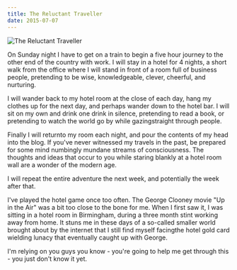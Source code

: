 ```yaml
---
title: The Reluctant Traveller
date: 2015-07-07
---
```


![The Reluctant Traveller](https://source.unsplash.com/X6cChncECA8/1600x900)

On Sunday night I have to get on a train to begin a five hour journey to the other end of the country with work. I will stay in a hotel for 4 nights, a short walk from the office where I will stand in front of a room full of business people, pretending to be wise, knowledgeable, clever, cheerful, and nurturing.

I will wander back to my hotel room at the close of each day, hang my clothes up for the next day, and perhaps wander down to the hotel bar. I will sit on my own and drink one drink in silence, pretending to read a book, or pretending to watch the world go by while gazingstraight through people.

Finally I will returnto my room each night, and pour the contents of my head into the blog. If you've never witnessed my travels in the past, be prepared for some mind numbingly mundane streams of consciousness. The thoughts and ideas that occur to you while staring blankly at a hotel room wall are a wonder of the modern age.

I will repeat the entire adventure the next week, and potentially the week after that.

I've played the hotel game once too often. The George Clooney movie "Up in the Air" was a bit too close to the bone for me. When I first saw it, I was sitting in a hotel room in Birmingham, during a three month stint working away from home. It stuns me in these days of a so-called smaller world brought about by the internet that I still find myself facingthe hotel gold card wielding lunacy that eventually caught up with George.

I'm relying on you guys you know - you're going to help me get through this - you just don't know it yet.